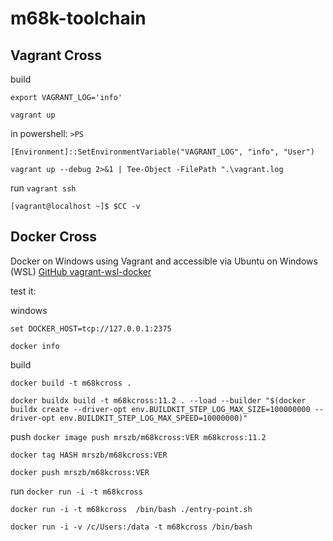 # m68k-toolchain

## Vagrant Cross

build

`export VAGRANT_LOG='info'`

`vagrant up`


in powershell:
`>PS`

`[Environment]::SetEnvironmentVariable("VAGRANT_LOG", "info", "User")`

`vagrant up --debug 2>&1 | Tee-Object -FilePath ".\vagrant.log`


run
`vagrant ssh`

`[vagrant@localhost ~]$ $CC -v`

## Docker Cross
Docker on Windows using Vagrant and accessible via Ubuntu on Windows (WSL)
[GitHub vagrant-wsl-docker](https://github.com/haxorof/vagrant-wsl-docker)

test it:

windows

`set DOCKER_HOST=tcp://127.0.0.1:2375`

`docker info`

build

`docker build -t m68kcross .`

`docker buildx build -t m68kcross:11.2 . --load --builder "$(docker buildx create --driver-opt env.BUILDKIT_STEP_LOG_MAX_SIZE=100000000 --driver-opt env.BUILDKIT_STEP_LOG_MAX_SPEED=10000000)"`

push
`docker image push mrszb/m68kcross:VER m68kcross:11.2`

`docker tag HASH mrszb/m68kcross:VER`

`docker push mrszb/m68kcross:VER`

run
`docker run -i -t m68kcross`

`docker run -i -t m68kcross  /bin/bash ./entry-point.sh`

`docker run -i -v /c/Users:/data -t m68kcross /bin/bash`

